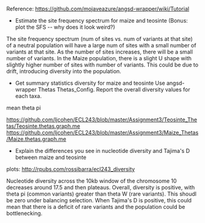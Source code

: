 Reference:
    https://github.com/mojaveazure/angsd-wrapper/wiki/Tutorial

* Estimate the site frequency spectrum for maize and teosinte
(Bonus: plot the SFS -- why does it look weird?)

The site frequency spectrum (num of sites vs. num of variants at that site) of a neutral population will have a large num of sites with a small number of variants at that site. As the number of sites increases, there will be a small number of variants. In the Maize population, there is a slight U shape with slightly higher number of sites with number of variants. This could be due to drift, introducing diversity into the population. 

* Get summary statistics diversity for maize and teosinte
Use angsd-wrapper Thetas Thetas_Config. Report the overall diversity values for
each taxa.

mean theta pi

https://github.com/ljcohen/ECL243/blob/master/Assignment3/Teosinte_Thetas/Teosinte.thetas.graph.me
https://github.com/ljcohen/ECL243/blob/master/Assignment3/Maize_Thetas/Maize.thetas.graph.me

* Explain the differences you see in nucleotide diversity and Tajima's D between
maize and teosinte

plots: http://rpubs.com/rossibarra/ecl243_diversity

Nucleotide diversity across the 10kb window of the chromosome 10 decreases around 17.5 and then plateaus. Overall, diversity is positive, with theta pi (common variants) greater than theta W (rare variants). This shoudl be zero under balancing selection. When Tajima's D is positive, this could mean that there is a deficit of rare variants and the population could be bottlenecking.
